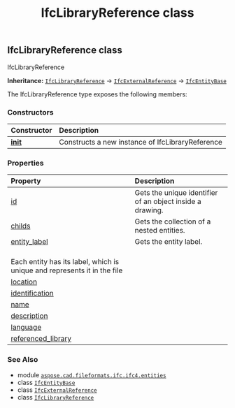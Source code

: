 ﻿---
title: IfcLibraryReference class
second_title: Aspose.CAD for Python via .NET API References
description: 
type: docs
weight: 3390
url: /python-net/aspose.cad.fileformats.ifc.ifc4.entities/ifclibraryreference/
is_root: false
---

## IfcLibraryReference class

IfcLibraryReference



**Inheritance:** [`IfcLibraryReference`](/cad/python-net/aspose.cad.fileformats.ifc.ifc4.entities/ifclibraryreference) → 
[`IfcExternalReference`](/cad/python-net/aspose.cad.fileformats.ifc.ifc4.entities/ifcexternalreference) → 
[`IfcEntityBase`](/cad/python-net/aspose.cad.fileformats.ifc/ifcentitybase)



The IfcLibraryReference type exposes the following members:

### Constructors
| Constructor | Description |
| :- | :- |
| [__init__](/cad/python-net/aspose.cad.fileformats.ifc.ifc4.entities/ifclibraryreference/__init__/#) | Constructs a new instance of IfcLibraryReference |


### Properties
| Property | Description |
| :- | :- |
| [id](/cad/python-net/aspose.cad.fileformats.ifc.ifc4.entities/ifclibraryreference/id) | Gets the unique identifier of an object inside a drawing. |
| [childs](/cad/python-net/aspose.cad.fileformats.ifc.ifc4.entities/ifclibraryreference/childs) | Gets the collection of a nested entities. |
| [entity_label](/cad/python-net/aspose.cad.fileformats.ifc.ifc4.entities/ifclibraryreference/entity_label) | Gets the entity label.<br/>Each entity has its label, which is unique and represents it in the file |
| [location](/cad/python-net/aspose.cad.fileformats.ifc.ifc4.entities/ifclibraryreference/location) |  |
| [identification](/cad/python-net/aspose.cad.fileformats.ifc.ifc4.entities/ifclibraryreference/identification) |  |
| [name](/cad/python-net/aspose.cad.fileformats.ifc.ifc4.entities/ifclibraryreference/name) |  |
| [description](/cad/python-net/aspose.cad.fileformats.ifc.ifc4.entities/ifclibraryreference/description) |  |
| [language](/cad/python-net/aspose.cad.fileformats.ifc.ifc4.entities/ifclibraryreference/language) |  |
| [referenced_library](/cad/python-net/aspose.cad.fileformats.ifc.ifc4.entities/ifclibraryreference/referenced_library) |  |



### See Also
* module [`aspose.cad.fileformats.ifc.ifc4.entities`](..)
* class [`IfcEntityBase`](/cad/python-net/aspose.cad.fileformats.ifc/ifcentitybase)
* class [`IfcExternalReference`](/cad/python-net/aspose.cad.fileformats.ifc.ifc4.entities/ifcexternalreference)
* class [`IfcLibraryReference`](/cad/python-net/aspose.cad.fileformats.ifc.ifc4.entities/ifclibraryreference)
